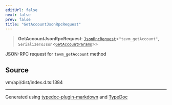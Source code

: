 ```yaml
---
editUrl: false
next: false
prev: false
title: "GetAccountJsonRpcRequest"
---
```


> **GetAccountJsonRpcRequest**: [`JsonRpcRequest`](/generated/type-aliases/jsonrpcrequest/)\<`"tevm_getAccount"`, `SerializeToJson`\<[`GetAccountParams`](/generated/type-aliases/getaccountparams/)\>\>

JSON-RPC request for `tevm_getAccount` method

## Source

vm/api/dist/index.d.ts:1384

***
Generated using [typedoc-plugin-markdown](https://www.npmjs.com/package/typedoc-plugin-markdown) and [TypeDoc](https://typedoc.org/)
